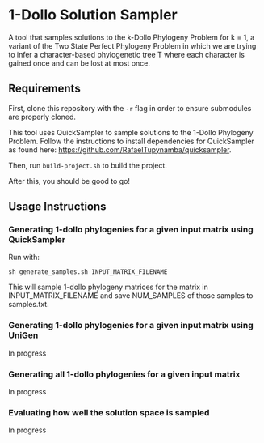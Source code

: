 # 1-Dollo Solution Sampler

A tool that samples solutions to the k-Dollo Phylogeny Problem for k = 1, a variant of the Two State Perfect Phylogeny Problem in which we are trying to infer a character-based phylogenetic tree T where each character is gained once and can be lost at most once.

## Requirements

First, clone this repository with the ```-r``` flag in order to ensure submodules are properly cloned.

This tool uses QuickSampler to sample solutions to the 1-Dollo Phylogeny Problem. Follow the instructions to install dependencies for QuickSampler as found here: https://github.com/RafaelTupynamba/quicksampler.

Then, run ```build-project.sh``` to build the project.

After this, you should be good to go!

## Usage Instructions

### Generating 1-dollo phylogenies for a given input matrix using QuickSampler

Run with:

```
sh generate_samples.sh INPUT_MATRIX_FILENAME
```

This will sample 1-dollo phylogeny matrices for the matrix in INPUT_MATRIX_FILENAME and save NUM_SAMPLES of those samples to samples.txt.

### Generating 1-dollo phylogenies for a given input matrix using UniGen

In progress

### Generating all 1-dollo phylogenies for a given input matrix

In progress

### Evaluating how well the solution space is sampled

In progress
